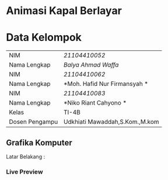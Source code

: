 # Animasi Kapal Berlayar
# Data Kelompok

|  |  |
|--|--|
| NIM | *21104410052* |
| Nama Lengkap | *Balya Ahmad Waffa* |
| NIM | *21104410062* |
| Nama Lengkap | *Moh. Hafid Nur Firmansyah	* |
| NIM | *21104410083* |
| Nama Lengkap | *Niko Riant Cahyono	* |
| Kelas | TI-4B |
| Dosen Pengampu | Udkhiati Mawaddah,S.Kom.,M.kom |

## Grafika Komputer
Latar Belakang :   
### Live Preview
